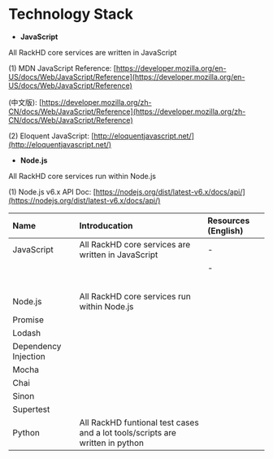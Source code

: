 # Technology Stack

* **JavaScript**

All RackHD core services are written in JavaScript

\(1\) MDN JavaScript Reference: [https://developer.mozilla.org/en-US/docs/Web/JavaScript/Reference](https://developer.mozilla.org/en-US/docs/Web/JavaScript/Reference)

\(中文版\): [https://developer.mozilla.org/zh-CN/docs/Web/JavaScript/Reference](https://developer.mozilla.org/zh-CN/docs/Web/JavaScript/Reference)

\(2\) Eloquent JavaScript: [http://eloquentjavascript.net/](http://eloquentjavascript.net/)



* **Node.js**

All RackHD core services run within Node.js

\(1\) Node.js v6.x API Doc: [https://nodejs.org/dist/latest-v6.x/docs/api/](https://nodejs.org/dist/latest-v6.x/docs/api/)

| Name | Introducation | Resources \(English\) |
| :--- | :--- | :--- |
| JavaScript | All RackHD core services are written in JavaScript | - |
|  |  | - |
|  |  |  |
|  |  |  |
|  |  |  |
|  |  |  |
|  |  |  |
| Node.js | All RackHD core services run within Node.js |  |
| Promise |  |  |
| Lodash |  |  |
| Dependency Injection |  |  |
| Mocha |  |  |
| Chai |  |  |
| Sinon |  |  |
| Supertest |  |  |
| Python | All RackHD funtional test cases and a lot tools/scripts are written in python |  |



